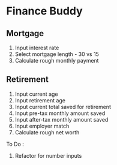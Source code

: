# Finance Buddy

## Mortgage

1. Input interest rate
2. Select mortgage length - 30 vs 15
3. Calculate rough monthly payment

## Retirement

1. Input current age
2. Input retirement age
3. Input current total saved for retirement
4. Input pre-tax monthly amount saved
5. Input after-tax monthly amount saved
6. Input employer match
7. Calculate rough net worth

To Do :

1. Refactor for number inputs
